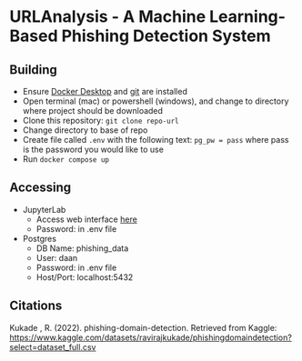# URLAnalysis - A Machine Learning-Based Phishing Detection System 

## Building
* Ensure [Docker Desktop](https://www.docker.com/products/docker-desktop/) and [git](https://github.com/git-guides/install-git) are installed 
* Open terminal (mac) or powershell (windows), and change to directory where project should be downloaded
* Clone this repository: `git clone repo-url`
* Change directory to base of repo
* Create file called `.env` with the following text: `pg_pw = pass` where pass is the password you would like to use
* Run `docker compose up`

## Accessing
* JupyterLab
  * Access web interface [here](http://localhost:8888)
  * Password: in .env file
* Postgres
  * DB Name: phishing_data
  * User: daan
  * Password: in .env file
  * Host/Port: localhost:5432

## Citations
Kukade , R. (2022). phishing-domain-detection. Retrieved from Kaggle: https://www.kaggle.com/datasets/ravirajkukade/phishingdomaindetection?select=dataset_full.csv